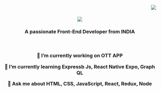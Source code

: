 <img align="right" src="https://visitor-badge.laobi.icu/badge?itsnayakpradeep=itsnayakpradeep" />

<h1 align="center">
  <a href="https://git.io/typing-svg">
    <img src="https://readme-typing-svg.herokuapp.com/?font=Righteous&size=35&center=true&vCenter=true&width=500&height=70&duration=4000&lines=Hi+There!+👋;+I'm+Nayak+Pradeep!;" />
  </a>
</h1>

<h3 align="center">A passionate Front-End Developer from INDIA<h3>

<br/>

<div align="center">
  
  🔭 I’m currently working on **OTT APP**

  🌱 I’m currently learning  **Expressb Js, React Native Expo, Graph QL**

  💬 Ask me about **HTML, CSS, JavaScript, React, Redux, Node**

</div>


